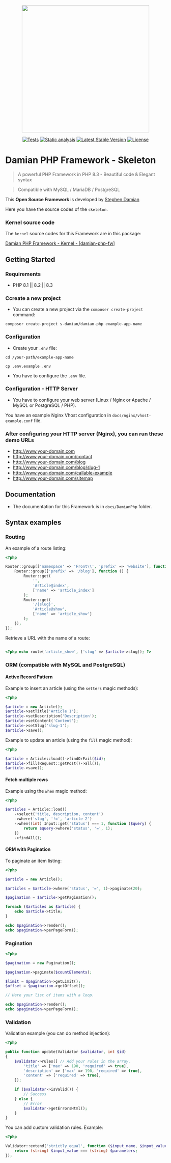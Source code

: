 <p align="center">
<a href="https://github.com/s-damian/damian-php">
<img src="https://raw.githubusercontent.com/s-damian/medias/main/damian-php-logo.png" width="400">
</a>
</p>

<p align="center">
<a href="https://github.com/s-damian/damian-php/actions/workflows/tests.yml"><img src="https://github.com/s-damian/damian-php/actions/workflows/tests.yml/badge.svg" alt="Tests"></a>
<a href="https://github.com/s-damian/damian-php/actions/workflows/static-analysis.yml"><img src="https://github.com/s-damian/damian-php/actions/workflows/static-analysis.yml/badge.svg" alt="Static analysis"></a>
<a href="https://packagist.org/packages/s-damian/damian-php"><img src="https://img.shields.io/packagist/v/s-damian/damian-php" alt="Latest Stable Version"></a>
<a href="https://packagist.org/packages/s-damian/damian-php"><img src="https://img.shields.io/packagist/l/s-damian/damian-php" alt="License"></a>
</p>


# Damian PHP Framework - Skeleton

> A powerful PHP Framework in PHP 8.3 - Beautiful code & Elegant syntax

> Compatible with MySQL / MariaDB / PostgreSQL

This **Open Source Framework** is developed by [Stephen Damian](https://github.com/s-damian)

Here you have the source codes of the ```skeleton```.


### Kernel source code

The ```kernel``` source codes for this Framework are in this package:

[Damian PHP Framework - Kernel - [damian-php-fw]](https://github.com/s-damian/damian-php-fw)


## Getting Started

### Requirements

* PHP 8.1 || 8.2 || 8.3

### Ccreate a new project

* You can create a new project via the ```composer create-project``` command:

```
composer create-project s-damian/damian-php example-app-name
```

### Configuration

* Create your ```.env``` file:

```
cd /your-path/example-app-name
```

```
cp .env.example .env
```

* You have to configure the ```.env``` file.

### Configuration - HTTP Server

* You have to configure your web server (Linux / Nginx or Apache / MySQL or PostgreSQL / PHP).

You have an example Nginx Vhost configuration in ```docs/nginx/vhost-example.conf``` file.


### After configuring your HTTP server (Nginx), you can run these demo URLs

* http://www.your-domain.com
* http://www.your-domain.com/contact
* http://www.your-domain.com/blog
* http://www.your-domain.com/blog/slug-1
* http://www.your-domain.com/callable-example
* http://www.your-domain.com/sitemap


## Documentation

* The documentation for this Framework is in ```docs/DamianPhp``` folder.


## Syntax examples

### Routing

An example of a route listing:

```php
<?php

Router::group(['namespace' => 'Front\\', 'prefix' => 'website'], function () {
    Router::group(['prefix' => '/blog'], function () {
        Router::get(
            '',
            'Article@index',
            ['name' => 'article_index']
        );
        Router::get(
            '/{slug}',
            'Article@show',
            ['name' => 'article_show']
        );
    });
});
```

Retrieve a URL with the name of a route:

```php

<?php echo route('article_show', ['slug' => $article->slug]); ?>
```

### ORM (compatible with MySQL and PostgreSQL)

#### Active Record Pattern

Example to insert an article (using the ```setters``` magic methods):

```php
<?php

$article = new Article();
$article->setTitle('Article 1');
$article->setDescription('Description');
$article->setContent('Content');
$article->setSlug('slug-1');
$article->save();
```

Example to update an article (using the ```fill``` magic method):

```php
<?php

$article = Article::load()->findOrFail($id);
$article->fill(Request::getPost()->all());
$article->save();
```

#### Fetch multiple rows

Example using the ```when``` magic method:

```php
<?php

$articles = Article::load()
    ->select('title, description, content')
    ->where('slug', '!=', 'article-2')
    ->when((int) Input::get('status') === 1, function ($query) {
        return $query->where('status', '=', 1);
    })
    ->findAll();
```

#### ORM with Pagination

To paginate an item listing:

```php
<?php

$article = new Article();

$articles = $article->where('status', '=', 1)->paginate(20);

$pagination = $article->getPagination();

foreach ($articles as $article) {
    echo $article->title;
}

echo $pagination->render();
echo $pagination->perPageForm();
```

### Pagination

```php
<?php

$pagination = new Pagination();

$pagination->paginate($countElements);

$limit = $pagination->getLimit();
$offset = $pagination->getOffset();

// Here your list of items with a loop.

echo $pagination->render();
echo $pagination->perPageForm();
```

### Validation

Validation example (you can do method injection):

```php
<?php

public function update(Validator $validator, int $id)
{
    $validator->rules([ // Add your rules in the array.
        'title' => ['max' => 190, 'required' => true],
        'description' => ['max' => 190, 'required' => true],
        'content' => ['required' => true],
    ]);

    if ($validator->isValid()) {
        // Success
    } else {
        // Error
        $validator->getErrorsHtml();
    }
}
```

You can add custom validation rules. Example:

```php
<?php

Validator::extend('strictly_equal', function ($input_name, $input_value, $parameters) {
    return (string) $input_value === (string) $parameters;
});
```
